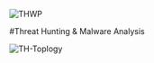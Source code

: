 

![THWP](https://github.com/user-attachments/assets/981fa3e5-37ec-43ea-b2b1-96c6d2427e75)




#Threat Hunting & Malware Analysis 

![TH-Toplogy](https://github.com/user-attachments/assets/bdecc2d5-9488-427d-9c7e-6957c89946ed)
